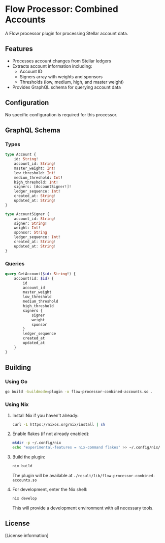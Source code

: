 # Flow Processor: Combined Accounts

A Flow processor plugin for processing Stellar account data.

## Features

- Processes account changes from Stellar ledgers
- Extracts account information including:
  - Account ID
  - Signers array with weights and sponsors
  - Thresholds (low, medium, high, and master weight)
- Provides GraphQL schema for querying account data

## Configuration

No specific configuration is required for this processor.

## GraphQL Schema

### Types

```graphql
type Account {
    id: String!
    account_id: String!
    master_weight: Int!
    low_threshold: Int!
    medium_threshold: Int!
    high_threshold: Int!
    signers: [AccountSigner!]!
    ledger_sequence: Int!
    created_at: String!
    updated_at: String!
}

type AccountSigner {
    account_id: String!
    signer: String!
    weight: Int!
    sponsor: String
    ledger_sequence: Int!
    created_at: String!
    updated_at: String!
}
```

### Queries

```graphql
query GetAccount($id: String!) {
    account(id: $id) {
        id
        account_id
        master_weight
        low_threshold
        medium_threshold
        high_threshold
        signers {
            signer
            weight
            sponsor
        }
        ledger_sequence
        created_at
        updated_at
    }
}
```

## Building

### Using Go

```bash
go build -buildmode=plugin -o flow-processor-combined-accounts.so .
```

### Using Nix

1. Install Nix if you haven't already:
   ```bash
   curl -L https://nixos.org/nix/install | sh
   ```

2. Enable flakes (if not already enabled):
   ```bash
   mkdir -p ~/.config/nix
   echo "experimental-features = nix-command flakes" >> ~/.config/nix/nix.conf
   ```

3. Build the plugin:
   ```bash
   nix build
   ```
   The plugin will be available at `./result/lib/flow-processor-combined-accounts.so`

4. For development, enter the Nix shell:
   ```bash
   nix develop
   ```
   This will provide a development environment with all necessary tools.

## License

[License information] 